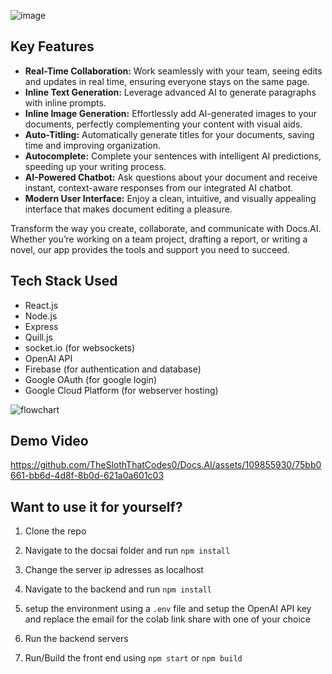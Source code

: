 ![image](https://github.com/TheSlothThatCodes0/Docs.AI/assets/109855930/fd149a5a-b1fb-46ce-8620-e05ab80d7f61)



## Key Features

- **Real-Time Collaboration:** Work seamlessly with your team, seeing edits and updates in real time, ensuring everyone stays on the same page.
- **Inline Text Generation:** Leverage advanced AI to generate paragraphs with inline prompts.
- **Inline Image Generation:** Effortlessly add AI-generated images to your documents, perfectly complementing your content with visual aids.
- **Auto-Titling:** Automatically generate titles for your documents, saving time and improving organization.
- **Autocomplete:** Complete your sentences with intelligent AI predictions, speeding up your writing process.
- **AI-Powered Chatbot:** Ask questions about your document and receive instant, context-aware responses from our integrated AI chatbot.
- **Modern User Interface:** Enjoy a clean, intuitive, and visually appealing interface that makes document editing a pleasure.

Transform the way you create, collaborate, and communicate with Docs.AI. Whether you’re working on a team project, drafting a report, or writing a novel, our app provides the tools and support you need to succeed.

## Tech Stack Used

- React.js
- Node.js
- Express
- Quill.js
- socket.io (for websockets)
- OpenAI API
- Firebase (for authentication and database)
- Google OAuth (for google login)
- Google Cloud Platform (for webserver hosting)

![flowchart](https://github.com/TheSlothThatCodes0/Docs.AI/assets/109855930/f2dc4089-5826-4267-bed5-6f82c0236f08)

## Demo Video


https://github.com/TheSlothThatCodes0/Docs.AI/assets/109855930/75bb0661-bb6d-4d8f-8b0d-621a0a601c03




## Want to use it for yourself?

1) Clone the repo

2) Navigate to the docsai folder and run ```npm install```
3) Change the server ip adresses as localhost
4) Navigate to the backend and run ```npm install```
4) setup the environment using a ```.env``` file and setup the OpenAI API key and replace the email for the colab link share with one of your choice

5) Run the backend servers 
7) Run/Build the front end using ```npm start``` or ```npm build```






